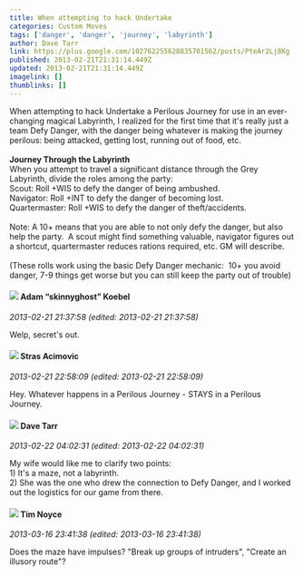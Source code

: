 ```yaml
---
title: When attempting to hack Undertake
categories: Custom Moves
tags: ['danger', 'danger', 'journey', 'labyrinth']
author: Dave Tarr
link: https://plus.google.com/102762255628835701562/posts/PteAr2Lj8Kg
published: 2013-02-21T21:31:14.449Z
updated: 2013-02-21T21:31:14.449Z
imagelink: []
thumblinks: []
---
```


When attempting to hack Undertake a Perilous Journey for use in an ever-changing magical Labyrinth, I realized for the first time that it&#39;s really just a team Defy Danger, with the danger being whatever is making the journey perilous: being attacked, getting lost, running out of food, etc. <br /><br /><b>Journey Through the Labyrinth</b><br />When you attempt to travel a significant distance through the Grey Labyrinth, divide the roles among the party:<br />Scout: Roll +WIS to defy the danger of being ambushed.<br />Navigator: Roll +INT to defy the danger of becoming lost.<br />Quartermaster: Roll +WIS to defy the danger of theft/accidents. <br /><br />Note: A 10+ means that you are able to not only defy the danger, but also help the party.  A scout might find something valuable, navigator figures out a shortcut, quartermaster reduces rations required, etc. GM will describe.  <br /><br />(These rolls work using the basic Defy Danger mechanic:  10+ you avoid danger, 7-9 things get worse but you can still keep the party out of trouble)
<div id='comment z13fylyirxfeczvgc04cef4bdomrshbzoc0'>
  <h4><img src='{{site.baseurl}}//images/avatars/112484087750169360510_photo.jpg'> Adam “skinnyghost” Koebel</h4>
      <p><cite>2013-02-21 21:37:58 (edited: 2013-02-21 21:37:58)</cite></p>
        <p>Welp, secret&#39;s out.</p>
</div>
        

<div id='comment z13fylyirxfeczvgc04cef4bdomrshbzoc0'>
  <h4><img src='{{site.baseurl}}//images/avatars/101825723823652157001_photo.jpg'> Stras Acimovic</h4>
      <p><cite>2013-02-21 22:58:09 (edited: 2013-02-21 22:58:09)</cite></p>
        <p>Hey. Whatever happens in a Perilous Journey - STAYS in a Perilous Journey.</p>
</div>
        

<div id='comment z13fylyirxfeczvgc04cef4bdomrshbzoc0'>
  <h4><img src='{{site.baseurl}}//images/avatars/102762255628835701562_photo.jpg'> Dave Tarr</h4>
      <p><cite>2013-02-22 04:02:31 (edited: 2013-02-22 04:02:31)</cite></p>
        <p>My wife would like me to clarify two points:<br />1) It&#39;s a maze, not a labyrinth.<br />2) She was the one who drew the connection to Defy Danger, and I worked out the logistics for our game from there.</p>
</div>
        

<div id='comment z13fylyirxfeczvgc04cef4bdomrshbzoc0'>
  <h4><img src='{{site.baseurl}}//images/avatars/101817510642162949254_photo.jpg'> Tim Noyce</h4>
      <p><cite>2013-03-16 23:41:38 (edited: 2013-03-16 23:41:38)</cite></p>
        <p>Does the maze have impulses? &quot;Break up groups of intruders&quot;, &quot;Create an illusory route&quot;?</p>
</div>
        